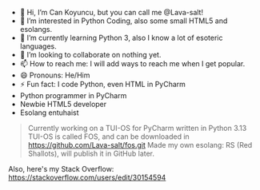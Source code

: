 - 👋 Hi, I’m Can Koyuncu, but you can call me @Lava-salt!
- 👀 I’m interested in Python Coding, also some small HTML5 and esolangs.
- 🌱 I’m currently learning Python 3, also I know a lot of esoteric languages.
- 💞️ I’m looking to collaborate on nothing yet.
- 📫 How to reach me: I will add ways to reach me when I get popular.
- 😄 Pronouns: He/Him
- ⚡ Fun fact: I code Python, even HTML in PyCharm
- Python programmer in PyCharm
- Newbie HTML5 developer
- Esolang entuhaist
> Currently working on a TUI-OS for PyCharm written in Python 3.13
> TUI-OS is called FOS, and can be downloaded in https://github.com/Lava-salt/fos.git
> Made my own esolang: RS (Red Shallots), will publish it in GitHub later.

Also, here's my Stack Overflow: https://stackoverflow.com/users/edit/30154594

<!---
Lava-salt/Lava-salt is a ✨ special ✨ repository because its `README.md` (this file) appears on your GitHub profile.
You can click the Preview link to take a look at your changes.
--->
